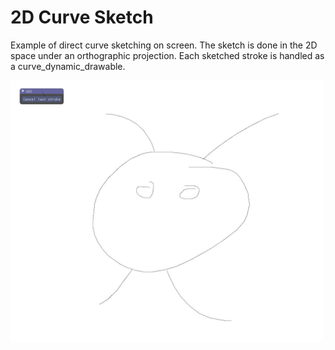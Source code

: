 # 2D Curve Sketch

Example of direct curve sketching on screen. The sketch is done in the 2D space under an orthographic projection. Each sketched stroke is handled as a curve_dynamic_drawable.

<img src="pic.jpg" alt="" width="500px"/>